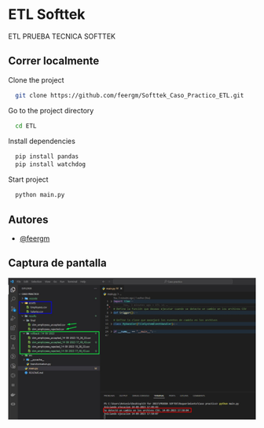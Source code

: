 
# ETL Softtek

ETL PRUEBA TECNICA SOFTTEK



## Correr localmente

Clone the project

```bash
  git clone https://github.com/feergm/Softtek_Caso_Practico_ETL.git
```

Go to the project directory

```bash
  cd ETL
```

Install dependencies

```bash
  pip install pandas 
  pip install watchdog
```

Start project

```bash
  python main.py
```


## Autores

- [@feergm](https://github.com/feergm)


## Captura de pantalla

![App Screenshot](https://github.com/feergm/Softtek_Caso_Practico_ETL/blob/main/img/ss.jpg)


